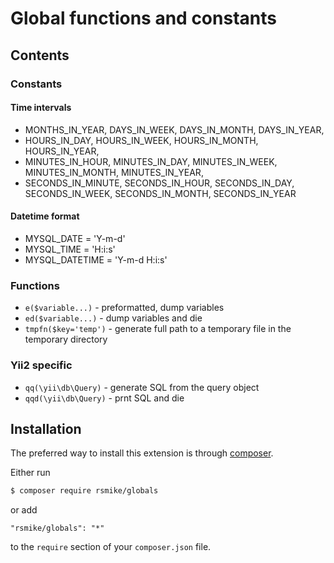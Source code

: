 # Global functions and constants

## Contents

### Constants

#### Time intervals

* MONTHS_IN_YEAR, DAYS_IN_WEEK, DAYS_IN_MONTH, DAYS_IN_YEAR,
* HOURS_IN_DAY, HOURS_IN_WEEK, HOURS_IN_MONTH, HOURS_IN_YEAR,
* MINUTES_IN_HOUR, MINUTES_IN_DAY, MINUTES_IN_WEEK, MINUTES_IN_MONTH, MINUTES_IN_YEAR,
* SECONDS_IN_MINUTE, SECONDS_IN_HOUR, SECONDS_IN_DAY, SECONDS_IN_WEEK, SECONDS_IN_MONTH, SECONDS_IN_YEAR

#### Datetime format

* MYSQL_DATE = 'Y-m-d'
* MYSQL_TIME = 'H:i:s'
* MYSQL_DATETIME = 'Y-m-d H:i:s'

### Functions

* `e($variable...)` - preformatted, dump variables
* `ed($variable...)` - dump variables and die
* `tmpfn($key='temp')` - generate full path to a temporary file in the temporary directory

### Yii2 specific

* `qq(\yii\db\Query)` - generate SQL from the query object
* `qqd(\yii\db\Query)` - prnt SQL and die

## Installation

The preferred way to install this extension is through [composer](http://getcomposer.org/download/).

Either run

```bash
$ composer require rsmike/globals
```

or add

```
"rsmike/globals": "*"
```

to the `require` section of your `composer.json` file.

